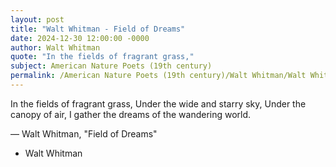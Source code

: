 ```yaml
---
layout: post
title: "Walt Whitman - Field of Dreams"
date: 2024-12-30 12:00:00 -0000
author: Walt Whitman
quote: "In the fields of fragrant grass,"
subject: American Nature Poets (19th century)
permalink: /American Nature Poets (19th century)/Walt Whitman/Walt Whitman - Field of Dreams
---
```


In the fields of fragrant grass,
  Under the wide and starry sky,
  Under the canopy of air,
  I gather the dreams of the wandering world.

— Walt Whitman, "Field of Dreams"

- Walt Whitman
